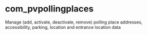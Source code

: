 # com_pvpollingplaces
Manage (add, activate, deactivate, remove) polling place addresses, accessibility, parking, location and entrance location data
